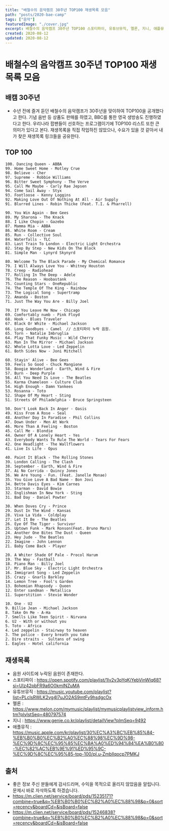 ```yaml
---
title: "배철수의 음악캠프 30주년 TOP100 재생목록 모음"
path: "posts/2020-bae-camp"
tags: ["음악"]
featuredImage: "./cover.jpg"
excerpt: 배철수의 음악캠프 30주년 TOP100 스포티파이, 유튜브뮤직, 멜론, 지니, 애플뮤직 링크 모음
created: 2020-08-12
updated: 2020-08-12
---
```


# 배철수의 음악캠프 30주년 TOP100 재생목록 모음

## 배캠 30주년
- 수년 전에 즐겨 듣던 배철수의 음악캠프가 30주년을 맞이하여 TOP100을 공개했다고 한다. 기념 음반 등 상품도 판매를 하였고, BBC를 통한 영국 생방송도 진행하였다고 한다. 우리나라 팝팬들이 선호하는 프로그램이기에 TOP100 리스트 또한 큰 의미가 있다고 본다. 재생목록을 직접 작업하진 않았으나, 수요가 있을 것 같아서 내가 찾은 재생목록 링크들을 공유한다.

## TOP 100
```
100. Dancing Queen - ABBA
99. Home Sweet Home - Motley Crue
98. Believe - Cher
97. Supreme - Robbie Williams
96. Bitter Sweet Symphony - The Verve
95. Call Me Maybe - Carly Rae Jepsen
94. Come Sail Away - Styx
93. Footloose - Kenny Loggins
92. Making Love Out Of Nothing At All - Air Supply
91. Blurred Lines - Robin Thicke (Feat. T.I. & Pharrell)

90. You Win Again - Bee Gees
89. My Sharona - The Knack
88. I Like Chopin - Gazebo
87. Mamma Mia - ABBA
86. White Room - Cream
85. Run - Collective Soul
84. Waterfalls - TLC
83. Last Train To London - Electric Light Orchestra
82. Step By Step - New Kids On The Block
81. Simple Man - Lynyrd Skynyrd

80. Welcome To The Black Parade - My Chemical Romance
79. I Will Always Love You - Whitney Houston
78. Creep - Radiohead
77. Rolling In The Deep - Adele
76. The Reason - Hoobastank
75. Counting Stars - OneRepublic
74. The Temple Of The King - Rainbow
73. The Logical Song - Supertramp
72. Amanda - Boston
71. Just The Way You Are - Billy Joel

70. If You Leave Me Now - Chicago
69. Comfortably numb - Pink Floyd
68. Hook - Blues Traveler
67. Black Or White - Michael Jackson
66. Long Goodbyes - Camel  // 스포티파이 누락 음원.
65. Torn - Natalie Imbruglia
64. Play That Funky Music - Wild Cherry
63. Man In The Mirror - Michael Jackson
62. Whole Lotta Love - Led Zeppelin
61. Both Sides Now - Joni Mitchell

60. Stayin' Alive - Bee Gees
59. Feels So Good - Chuck Mangione
58. Boogie Wonderland - Earth, Wind & Fire
57. Burn - Deep Purple
56. All You Need Is Love - The Beatles
55. Karma Chameleon - Culture Club
54. High Enough - Damn Yankees
53. Rosanna - Toto
52. Shape Of My Heart - Sting
51. Streets Of Philadelphia - Bruce Springsteen

50. Don't Look Back In Anger - Oasis
49. Kiss From A Rose - Seal
48. Another Day In Paradise - Phil Collins
47. Down Under - Men At Work
46. More Than A Feeling - Boston
45. Call Me - Blondie
44. Owner Of A Lonely Heart - Yes
43. Everybody Wants To Rule The World - Tears For Fears
42. One Headlight - The Wallflowers
41. Live Is Life - Opus

40. Paint It Black - The Rolling Stones
39. London Calling - The Clash
38. September - Earth, Wind & Fire
37. Ai No Corrida - Quincy Jones
36. We Are Young - Fun. (Feat. Janelle Monae)
35. You Give Love A Bad Name - Bon Jovi
34. Bette Davis Eyes - Kim Carnes
33. Starman - David Bowie
32. Englishman In New York - Sting
31. Bad Day - Daniel Powter

30. When Doves Cry - Prince
29. Dust In The Wind - Kansas
28. Viva La Vida - Coldplay
27. Let It Be - The Beatles
26. Eye Of The Tiger - Survivor
25. Uptown Funk - Mark Ronson(Feat. Bruno Mars)
24. Another One Bites The Dust - Queen
23. Hey Jude - The Beatles
22. Imagine - John Lennon
21. Baby Come Back - Player

20. A Whiter Shade Of Pale - Procol Harum
19. The Way - Fastball
18. Piano Man - Billy Joel
17. Mr. Blue Sky - Electric Light Orchestra
16. Immigrant Song - Led Zeppelin
15. Crazy - Gnarls Barkley
14. Lemon Tree - Fool's Garden
13. Bohemian Rhapsody - Queen
12. Enter sandman - Metallica
11. Superstition - Stevie Wonder

10. One - U2
9. Billie Jean - Michael Jackson
8. Take On Me - A-Ha
7. Smells Like Teen Spirit - Nirvana
6. U2 - With or without you
5. Toto - Africa
4. Led zeppelin - Stairway to heaven
3. The police - Every breath you take
2. Dire straits -  Sultans of swing
1. Eagles - Hotel california
```

## 재생목록
- 음원 사이트에 누락된 음원이 존재한다.
- 스포티파이 : <https://open.spotify.com/playlist/1Iv2v3pYqKiYebVinWlq68?si=Ulz42pbFR9a6O0kmINZuMA>
- 유튜브뮤직 : <https://music.youtube.com/playlist?list=PLcIsRWLK2vg4I7uJO2AS9mtFy9hsdgcOx>
- 멜론 : <https://www.melon.com/mymusic/playlist/mymusicplaylistview_inform.htm?plylstSeq=480797574>
- 지니 : <https://www.genie.co.kr/playlist/detailView?plmSeq=9492>
- 애플뮤직 : <https://music.apple.com/kr/playlist/30%EC%A3%BC%EB%85%84-%EB%B0%B0%EC%B2%A0%EC%88%98%EC%9D%98-%EC%9D%8C%EC%95%85%EC%BA%A0%ED%94%84%EA%B0%80-%EC%82%AC%EB%9E%91%ED%95%9C-%EC%9D%8C%EC%95%85-top-100/pl.u-Zmbllqocp7PMKJ>

## 출처
- 좋은 정보 주신 분들에게 감사드리며, 수익을 목적으로 올리지 않았음을 알립니다. 문제시 바로 자삭하도록 하겠습니다.
- <https://m.clien.net/service/board/pds/15235171?combine=true&q=%EB%B0%B0%EC%B2%A0%EC%88%98&p=0&sort=recency&boardCd=&isBoard=false>
- <https://m.clien.net/service/board/pds/15246838?combine=true&q=%EB%B0%B0%EC%B2%A0%EC%88%98&p=0&sort=recency&boardCd=&isBoard=false>